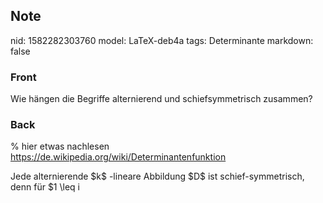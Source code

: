 ## Note
nid: 1582282303760
model: LaTeX-deb4a
tags: Determinante
markdown: false

### Front
Wie hängen die Begriffe alternierend und schiefsymmetrisch zusammen?

### Back
% hier etwas nachlesen <a href="https://de.wikipedia.org/wiki/Determinantenfunktion">https://de.wikipedia.org/wiki/Determinantenfunktion</a><div>
</div><div>Jede alternierende $k$ -lineare Abbildung $D$ ist schief-symmetrisch, denn für $1 \leq i<j \leq k$ und $v_{1}, \ldots, v_{k} \in V$ gilt
$$
\begin{aligned}
0 &=D\left(v_{1}, \ldots, v_{i}+v_{j}, \ldots, v_{i}+v_{j}, \ldots, v_{k}\right) \\
&=D\left(v_{1}, \ldots, v_{i}, \ldots, v_{i}+v_{j}, \ldots, v_{k}\right)+D\left(v_{1}, \ldots, v_{j}, \ldots, v_{i}+v_{j}, \ldots, v_{k}\right) \\
&=D\left(v_{1}, \ldots, v_{i}, \ldots, v_{i}, \ldots, v_{k}\right)+D\left(v_{1}, \ldots, v_{i}, \ldots, v_{j}, \ldots, v_{k}\right) \\
&+D\left(v_{1}, \ldots, v_{j}, \ldots, v_{i}, \ldots, v_{k}\right)+D\left(v_{1}, \ldots, v_{j}, \ldots, v_{j}, \ldots, v_{k}\right) \\
&=D\left(v_{1}, \ldots, v_{i}, \ldots, v_{j}, \ldots, v_{k}\right)+D\left(v_{1}, \ldots, v_{j}, \ldots, v_{i}, \ldots, v_{k}\right)
\end{aligned}
$$
Ist umgekehrt $D$ eine schief-symmetrische $k$ -lineare Abbildung und sind $v_{1}, \ldots, v_{k} \in V$ mit $v_{i}=$
$v_{j}$ für $1 \leq i<j \leq k,$ so gilt
$$
2 \cdot D\left(v_{1}, \dots, v_{i}, \dots, v_{j}, \dots, v_{k}\right)=D\left(v_{1}, \dots, v_{i}, \dots, v_{j}, \dots, v_{k}\right)+D\left(v_{1}, \dots, v_{j}, \dots, v_{i}, \dots, v_{k}\right)=0
$$
</div>

